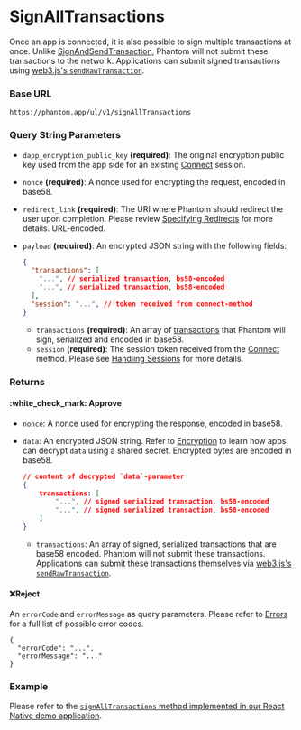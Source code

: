 # SignAllTransactions

Once an app is connected, it is also possible to sign multiple transactions at once. Unlike [SignAndSendTransaction](signandsendtransaction.md), Phantom will not submit these transactions to the network. Applications can submit signed transactions using [web3.js's `sendRawTransaction`](https://solana-labs.github.io/solana-web3.js/v1.x/classes/Connection.html#sendRawTransaction).&#x20;

### Base URL

```
https://phantom.app/ul/v1/signAllTransactions
```

### Query String Parameters

* `dapp_encryption_public_key` **(required)**: The original encryption public key used from the app side for an existing [Connect](connect.md) session.
* `nonce` **(required)**: A nonce used for encrypting the request, encoded in base58.
* `redirect_link` **(required)**: The URI where Phantom should redirect the user upon completion. Please review [Specifying Redirects](../specifying-redirects.md) for more details. URL-encoded.
*   `payload` **(required)**: An encrypted JSON string with the following fields:

    ```json
    {
      "transactions": [
        "...", // serialized transaction, bs58-encoded
        "...", // serialized transaction, bs58-encoded
      ],
      "session": "...", // token received from connect-method
    }
    ```

    * `transactions` **(required)**: An array of [transactions](https://solana-labs.github.io/solana-web3.js/v1.x/classes/Transaction.html) that Phantom will sign, serialized and encoded in base58.
    * `session` **(required)**: The session token received from the [Connect](connect.md) method. Please see [Handling Sessions](../handling-sessions.md) for more details.

### Returns

#### :white\_check\_mark: Approve

* `nonce`: A nonce used for encrypting the response, encoded in base58.
*   `data`: An encrypted JSON string. Refer to [Encryption](../encryption.md) to learn how apps can decrypt `data` using a shared secret. Encrypted bytes are encoded in base58.

    ```json
    // content of decrypted `data`-parameter
    {
        transactions: [
            "...", // signed serialized transaction, bs58-encoded
            "...", // signed serialized transaction, bs58-encoded
        ] 
    }
    ```

    * `transactions`: An array of signed, serialized transactions that are base58 encoded. Phantom will not submit these transactions. Applications can submit these transactions themselves via [web3.js's `sendRawTransaction`](https://solana-labs.github.io/solana-web3.js/v1.x/classes/Connection.html#sendRawTransaction).&#x20;

#### :x:Reject

An `errorCode` and `errorMessage` as query parameters. Please refer to [Errors](../../getting-started-with-solana/errors.md) for a full list of possible error codes.

```
{
  "errorCode": "...",
  "errorMessage": "..."
}
```

### Example

Please refer to the [`signAllTransactions` method implemented in our React Native demo application](https://github.com/phantom-labs/deep-link-demo-app/blob/20f19f2154e98699f0d5a6b28bc4bb3d5acbcefd/App.tsx#L229).
